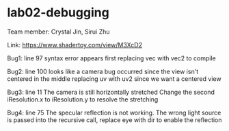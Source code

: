 # lab02-debugging

Team member: Crystal Jin, Sirui Zhu

Link: https://www.shadertoy.com/view/M3XcD2

Bug1: line 97
syntax error appears first
replacing vec with vec2 to compile

Bug2: line 100
looks like a camera bug occurred since the view isn't centered in the middle
replacing uv with uv2 since we want a centered view

Bug3: line 11
The camera is still horizontally stretched
Change the second iResolution.x to iResolution.y to resolve the stretching

Bug4: line 75
The specular reflection is not working. 
The wrong light source is passed into the recursive call, replace eye with dir to enable the reflection
